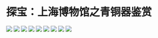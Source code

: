 # 探宝：上海博物馆之青铜器鉴赏

![](http://upload-images.jianshu.io/upload_images/1037849-58a50fe2ee1f2e5b.JPG?imageMogr2/auto-orient/strip%7CimageView2/2/w/1240)
![](http://upload-images.jianshu.io/upload_images/1037849-683984e71253f0f8.JPG?imageMogr2/auto-orient/strip%7CimageView2/2/w/1240)
![](http://upload-images.jianshu.io/upload_images/1037849-fdc47bc43176bdcc.JPG?imageMogr2/auto-orient/strip%7CimageView2/2/w/1240)
![](http://upload-images.jianshu.io/upload_images/1037849-8e63435e1ffac2c5.JPG?imageMogr2/auto-orient/strip%7CimageView2/2/w/1240)
![](http://upload-images.jianshu.io/upload_images/1037849-1fe2a07403556b12.JPG?imageMogr2/auto-orient/strip%7CimageView2/2/w/1240)
![](http://upload-images.jianshu.io/upload_images/1037849-13acee0449751c35.JPG?imageMogr2/auto-orient/strip%7CimageView2/2/w/1240)
![](http://oe782017z.bkt.clouddn.com/DSC00299.JPG)
![](http://oe782017z.bkt.clouddn.com/DSC00321.JPG)
![](http://oe782017z.bkt.clouddn.com/DSC00342.JPG)

